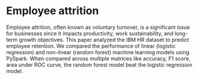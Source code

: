 # Employee attrition

Employee attrition, often known as voluntary turnover, is a significant issue for businesses since it impacts productivity, work sustainability, and long-term growth objectives. This paper analyzed the IBM HR dataset to predict employee retention. We compared the performance of linear (logistic regression) and non-linear (random forest) machine learning models using PySpark. When compared across multiple matrices like accuracy, F1 score, area under ROC curve, the random forest model beat the logistic regression model.
